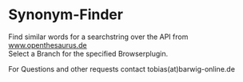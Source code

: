 Synonym-Finder
==============
Find similar words for a searchstring over the API from www.openthesaurus.de<br>
Select a Branch for the specified Browserplugin.

For Questions and other requests contact tobias(at)barwig-online.de

